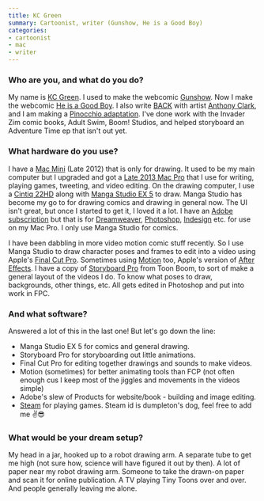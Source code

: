 ```yaml
---
title: KC Green
summary: Cartoonist, writer (Gunshow, He is a Good Boy)
categories:
- cartoonist
- mac
- writer
---
```


### Who are you, and what do you do?

My name is [KC Green](http://kcgreendotcom.com/ "KC's website."). I used to make the webcomic [Gunshow](http://gunshowcomic.com/ "KC's web comic."). Now I make the webcomic [He is a Good Boy](http://hiagb.com/ "KC's web comic."). I also write [BACK](http://backcomic.com/ "KC and Anthony's web comic.") with artist [Anthony Clark](http://nedroid.com/ "Anthony's website."), and I am making a [Pinocchio adaptation](http://carlocollodispinocchio.tumblr.com/ "KC's Pinocchio comic."). I've done work with the Invader Zim comic books, Adult Swim, Boom! Studios, and helped storyboard an Adventure Time ep that isn't out yet.

### What hardware do you use?

I have a [Mac Mini][mac-mini] (Late 2012) that is only for drawing. It used to be my main computer but I upgraded and got a [Late 2013 Mac Pro][mac-pro] that I use for writing, playing games, tweeting, and video editing. On the drawing computer, I use a [Cintiq 22HD][cintiq] along with [Manga Studio EX 5][manga-studio-ex] to draw. Manga Studio has become my go to for drawing comics and drawing in general now. The UI isn't great, but once I started to get it, I loved it a lot. I have an [Adobe subscription][creative-cloud] but that is for [Dreamweaver][], [Photoshop][], [Indesign][] etc. for use on my Mac Pro. I only use Manga Studio for comics.

I have been dabbling in more video motion comic stuff recently. So I use Manga Studio to draw character poses and frames to edit into a video using Apple's [Final Cut Pro][final-cut-pro]. Sometimes using [Motion][] too, Apple's version of [After Effects][after-effects]. I have a copy of [Storyboard Pro][storyboard-pro] from Toon Boom, to sort of make a general layout of the videos I do. To know what poses to draw, backgrounds, other things, etc. All gets edited in Photoshop and put into work in FPC.

### And what software?

Answered a lot of this in the last one! But let's go down the line:

- Manga Studio EX 5 for comics and general drawing. 
- Storyboard Pro for storyboarding out little animations.
- Final Cut Pro for editing together drawings and sounds to make videos.
- Motion (sometimes) for better animating tools than FCP (not often enough cus I keep most of the jiggles and movements in the videos simple)
- Adobe's slew of Products for website/book - building and image editing.
- [Steam][] for playing games. Steam id is dumpleton's dog, feel free to add me ✌️😎

### What would be your dream setup?

My head in a jar, hooked up to a robot drawing arm. A separate tube to get me high (not sure how, science will have figured it out by then). A lot of paper near my robot drawing arm. Someone to take the drawn-on paper and scan it for online publication. A TV playing Tiny Toons over and over. And people generally leaving me alone.

[after-effects]: https://www.adobe.com/products/aftereffects.html "Motion graphics and video editing software."
[cintiq]: https://www.wacom.com/en/us/cintiq "A computer screen you can draw on."
[creative-cloud]: https://www.adobe.com/creativecloud.html "A subscription service for Adobe's creative suite."
[dreamweaver]: https://www.adobe.com/products/dreamweaver.html "A WYSIWYG editor."
[final-cut-pro]: https://en.wikipedia.org/wiki/Final_Cut_Pro "A nonlinear video editor."
[indesign]: https://www.adobe.com/products/indesign.html "A desktop/web publishing application."
[mac-mini]: https://www.apple.com/mac-mini/ "A small desktop computer."
[mac-pro]: https://www.apple.com/mac-pro/ "The Intel-based Mac tower computer."
[manga-studio-ex]: https://my.smithmicro.com/manga-studio-ex-5.html "Comic and manga creation software."
[motion]: https://www.apple.com/final-cut-pro/motion/ "A 3D motion graphics suite."
[photoshop]: https://www.adobe.com/products/photoshop.html "A bitmap image editor."
[steam]: https://store.steampowered.com/ "A digital game distribution service."
[storyboard-pro]: https://www.toonboom.com/products/storyboardpro "Storyboarding software."
